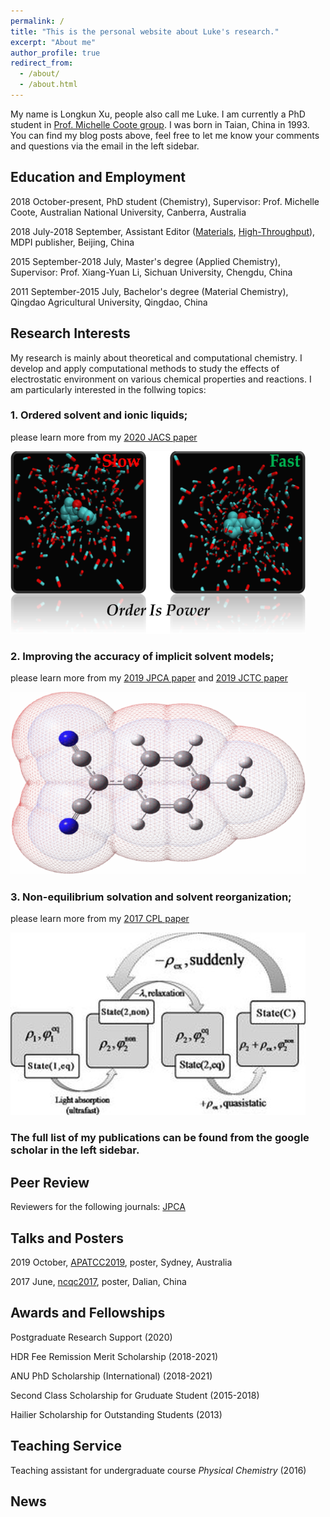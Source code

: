 ```yaml
---
permalink: /
title: "This is the personal website about Luke's research."
excerpt: "About me"
author_profile: true
redirect_from: 
  - /about/
  - /about.html
---
```

My name is Longkun Xu, people also call me Luke. I am currently a PhD student in [Prof. Michelle Coote group](http://rsc.anu.edu.au/~mcoote/index.html). I was born in Taian, China in 1993. You can find my blog posts above, feel free to let me know your comments and questions via the email in the left sidebar.

## Education and Employment

2018 October-present, PhD student (Chemistry), Supervisor: Prof. Michelle Coote, Australian National University, Canberra, Australia

2018 July-2018 September, Assistant Editor ([Materials](https://www.mdpi.com/journal/materials), [High-Throughput](https://www.mdpi.com/journal/high-throughput)), MDPI publisher, Beijing, China

2015 September-2018 July, Master's degree (Applied Chemistry), Supervisor: Prof. Xiang-Yuan Li, Sichuan University, Chengdu, China

2011 September-2015 July, Bachelor's degree (Material Chemistry), Qingdao Agricultural University, Qingdao, China

## Research Interests

My research is mainly about theoretical and computational chemistry. I develop and apply computational methods to study the effects of electrostatic environment on various chemical properties and reactions. I am particularly interested in the follwing topics:

### 1. Ordered solvent and ionic liquids; 
please learn more from my [2020 JACS paper](https://pubs.acs.org/doi/abs/10.1021/jacs.0c05643)

![Ordered solvent and ionic liquids](/images/TOC-300dpi.png)

### 2. Improving the accuracy of implicit solvent models; 
please learn more from my [2019 JPCA paper](https://pubs.acs.org/doi/abs/10.1021/acs.jpca.9b04920) and [2019 JCTC paper](https://pubs.acs.org/doi/abs/10.1021/acs.jctc.9b00888)

![Improving the accuracy of implicit solvent models](/images/2019JCTC.png)

### 3. Non-equilibrium solvation and solvent reorganization; 
please learn more from my [2017 CPL paper](https://www.sciencedirect.com/science/article/abs/pii/S000926141730427X)

![Non-equilibrium solvation and solvent reorganization](/images/2017CPL.png)

### The full list of my publications can be found from the google scholar in the left sidebar.

## Peer Review

Reviewers for the following journals: [JPCA](https://pubs.acs.org/journal/jpcafh)

## Talks and Posters

2019 October, [APATCC2019](https://www.apatcc2019.com/), poster, Sydney, Australia

2017 June, [ncqc2017](http://www1.chemsoc.org.cn/meeting/home/info.asp?id=202), poster, Dalian, China

## Awards and Fellowships

Postgraduate Research Support (2020)

HDR Fee Remission Merit Scholarship (2018-2021)

ANU PhD Scholarship (International) (2018-2021)

Second Class Scholarship for Gruduate Student (2015-2018)

Hailier Scholarship for Outstanding Students (2013)

## Teaching Service

Teaching assistant for undergraduate course *Physical Chemistry* (2016)

## News 




